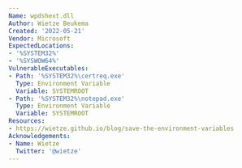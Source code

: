 ```yaml
---
Name: wpdshext.dll
Author: Wietze Beukema
Created: '2022-05-21'
Vendor: Microsoft
ExpectedLocations:
- '%SYSTEM32%'
- '%SYSWOW64%'
VulnerableExecutables:
- Path: '%SYSTEM32%\certreq.exe'
  Type: Environment Variable
  Variable: SYSTEMROOT
- Path: '%SYSTEM32%\notepad.exe'
  Type: Environment Variable
  Variable: SYSTEMROOT
Resources:
- https://wietze.github.io/blog/save-the-environment-variables
Acknowledgements:
- Name: Wietze
  Twitter: '@wietze'
---
```


